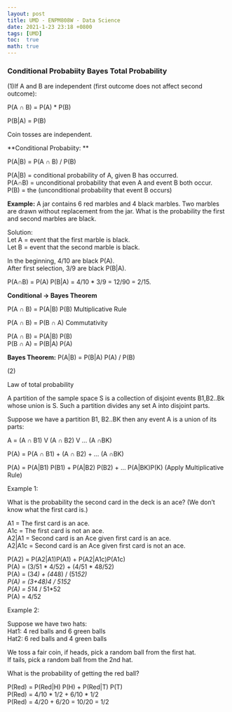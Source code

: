 ```yaml
---
layout: post
title: UMD - ENPM808W - Data Science
date: 2021-1-23 23:18 +0800
tags: [UMD]
toc:  true
math: true
---
```


<!-- Global site tag (gtag.js) - Google Analytics -->
  <script async src="https://www.googletagmanager.com/gtag/js?id=G-TG0XJZG53F"></script>
  <script>
    window.dataLayer = window.dataLayer || [];
    function gtag(){dataLayer.push(arguments);}
    gtag('js', new Date());

    gtag('config', 'G-TG0XJZG53F');
  </script>

  <style TYPE="text/css">code.has-jax {font: inherit; font-size: 100%; background: inherit; border: inherit;}</style><script type="text/x-mathjax-config">
  MathJax.Hub.Config({
      tex2jax: {
          inlineMath: [['$','$'], ['\\(','\\)']],
          displayMath: [ ['$$','$$'], ["\\[","\\]"] ],
          skipTags: ['script', 'noscript', 'style', 'textarea', 'pre'] // removed 'code' entry
      }});
  MathJax.Hub.Queue(function() {
      var all = MathJax.Hub.getAllJax(), i;
      for(i = 0; i < all.length; i += 1) {
          all[i].SourceElement().parentNode.className += ' has-jax';
      }});
  </script><script type="text/javascript" src="https://cdnjs.cloudflare.com/ajax/libs/mathjax/2.7.4/MathJax.js?config=TeX-AMS_HTML-full"></script>  


### Conditional Probabiity Bayes Total Probability

(1)If A and B are independent (first outcome does not affect second outcome):

P(A ∩ B) = P(A) * P(B)

P(B|A) = P(B)

Coin tosses are independent.

**Conditional Probabiity: **

P(A|B) = P(A ∩ B) / P(B)

P(A|B) = conditional probability of A, given B has occurred.<br/>
P(A∩B) = unconditional probability that even A and event B both occur.<br/>
P(B) = the (unconditional probability that event B occurs)

**Example:**
A jar contains 6 red marbles and 4 black marbles. Two marbles are drawn without replacement from the jar. What is the probability the first and second marbles are black.

Solution: <br/>
Let A = event that the first marble is black. <br/>
Let B = event that the second marble is black.<br/>

In the beginning, 4/10 are black P(A).<br/>
After first selection, 3/9 are black P(B|A).<br/>

P(A∩B) = P(A) P(B|A) = 4/10 * 3/9 = 12/90 = 2/15.

**Conditional -> Bayes Theorem**

P(A ∩ B) = P(A|B) P(B) Multiplicative Rule<br/>

P(A ∩ B) = P(B ∩ A) Commutativity<br/>

P(A ∩ B) = P(A|B) P(B)<br/>
P(B ∩ A) = P(B|A) P(A)<br/>

**Bayes Theorem:**
P(A|B) = P(B|A) P(A) / P(B)


(2)

Law of total probability<br/>

A partition of the sample space S is a collection of disjoint events B1,B2..Bk whose union is S. Such a partition divides any set A into disjoint parts.

Suppose we have a partition B1, B2..BK then any event A is a union of its parts:

A = (A ∩ B1) V (A ∩ B2) V … (A ∩BK)

P(A) = P(A ∩ B1) + (A ∩ B2) + … (A ∩BK)

P(A) = P(A|B1) P(B1) + P(A|B2) P(B2) + … P(A|BK)P(K) (Apply Multiplicative Rule)


Example 1:

What is the probability the second card in the deck is an ace? (We don’t know what the first card is.)

A1 = The first card is an ace.<br/>
A1c = The first card is not an ace.<br/>
A2|A1 = Second card is an Ace given first card is an ace.<br/>
A2|A1c = Second card is an Ace given first card is not an ace.<br/>

P(A2) = P(A2|A1)P(A1) + P(A2|A1c)P(A1c)<br/>
P(A) = (3/51 * 4/52)  +  (4/51 * 48/52)<br/>
P(A) = (3*4) + (4*48) / (51*52)<br/>
P(A) = (3+48)*4 / 51*52<br/>
P(A) = 51*4 / 51*52<br/>
P(A) = 4/52<br/>

Example 2:

Suppose we have two hats: <br/>
Hat1: 4 red balls and 6 green balls<br/>
Hat2: 6 red balls and 4 green balls<br/>

We toss a fair coin, if heads, pick a random ball from the first hat.<br/>
If tails, pick a random ball from the 2nd hat.

What is the probability of getting the red ball?


P(Red) = P(Red|H) P(H) + P(Red|T) P(T)<br/>
P(Red) = 4/10 * 1/2 + 6/10 * 1/2<br/>
P(Red) = 4/20 + 6/20 = 10/20 = 1/2<br/>
